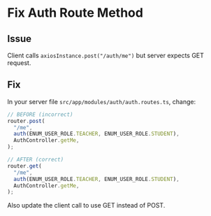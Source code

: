 # Fix Auth Route Method

## Issue
Client calls `axiosInstance.post("/auth/me")` but server expects GET request.

## Fix
In your server file `src/app/modules/auth/auth.routes.ts`, change:

```typescript
// BEFORE (incorrect)
router.post(
  "/me",
  auth(ENUM_USER_ROLE.TEACHER, ENUM_USER_ROLE.STUDENT),
  AuthController.getMe,
);

// AFTER (correct)
router.get(
  "/me",
  auth(ENUM_USER_ROLE.TEACHER, ENUM_USER_ROLE.STUDENT),
  AuthController.getMe,
);
```

Also update the client call to use GET instead of POST.

